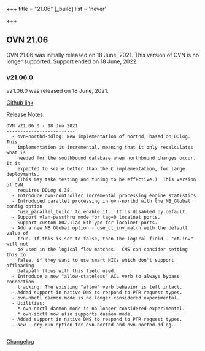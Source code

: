 +++
title = "21.06"
[_build]
  list = 'never'

+++

## OVN 21.06 

OVN 21.06 was initially released on 18 June, 2021. 
This version of OVN is no longer supported. Support ended on 18 June, 2022.

### v21.06.0
v21.06.0 was released on 18 June, 2021.

[Github link](https://github.com/ovn-org/ovn/releases/tag/v21.06.0)

Release Notes:
```
OVN v21.06.0 - 18 Jun 2021
-------------------------
  - ovn-northd-ddlog: New implementation of northd, based on DDlog.  This
    implementation is incremental, meaning that it only recalculates what is
    needed for the southbound database when northbound changes occur.  It is
    expected to scale better than the C implementation, for large deployments.
    (This may take testing and tuning to be effective.)  This version of OVN
    requires DDLog 0.38.
  - Introduce ovn-controller incremental processing engine statistics
  - Introduced parallel processing in ovn-northd with the NB_Global config option
    'use_parallel_build' to enable it.  It is disabled by default.
  - Support vlan-passthru mode for tag=0 localnet ports.
  - Support custom 802.11ad EthType for localnet ports.
  - Add a new NB Global option - use_ct_inv_match with the default value of
    true. If this is set to false, then the logical field - "ct.inv" will not
    be used in the logical flow matches.  CMS can consider setting this to
    false, if they want to use smart NICs which don't support offloading
    datapath flows with this field used.
  - Introduce a new "allow-stateless" ACL verb to always bypass connection
    tracking. The existing "allow" verb behavior is left intact.
  - Added support in native DNS to respond to PTR request types.
  - ovn-nbctl daemon mode is no longer considered experimental.
  - Utilities:
    * ovn-nbctl daemon mode is no longer considered experimental.
    * ovn-sbctl now also supports daemon mode.
  - Added support in native DNS to respond to PTR request types.
  - New --dry-run option for ovn-northd and ovn-northd-ddlog.


```
[Changelog](../changelog_v21.06.0)
